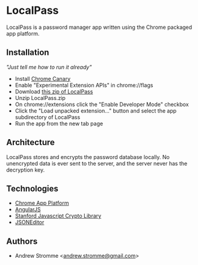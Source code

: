 LocalPass
=========

LocalPass is a password manager app written using the Chrome packaged app platform. 


Installation
------------

*"Just tell me how to run it already"*

* Install [Chrome Canary][canary-dl]
* Enable "Experimental Extension APIs" in chrome://flags
* Download [this zip of LocalPass][localpass-dl]
* Unzip LocalPass.zip
* On chrome://extensions click the "Enable Developer Mode" checkbox
* Click the "Load unpacked extension..." button and select the app subdirectory of LocalPass
* Run the app from the new tab page

Architecture
------------

LocalPass stores and encrypts the password database locally. No unencrypted data is ever sent to the server, and the server never has the decryption key.


Technologies
------------

* [Chrome App Platform][chrome-app-platform]
* [AngularJS][angularjs]
* [Stanford Javascript Crypto Library][sjcl]
* [JSONEditor][jsoneditor]

Authors
-------

* Andrew Stromme &lt;andrew.stromme@gmail.com&gt;


[canary-dl]: https://www.google.com/intl/en/chrome/browser/canary.html
[localpass-dl]: https://github.com/astromme/LocalPass/archive/master.zip
[chrome-app-platform]: http://developer.chrome.com/stable/apps/about_apps.html
[angularjs]: http://angularjs.org/
[sjcl]: http://bitwiseshiftleft.github.com/sjcl/
[jsoneditor]: https://github.com/josdejong/jsoneditoronline